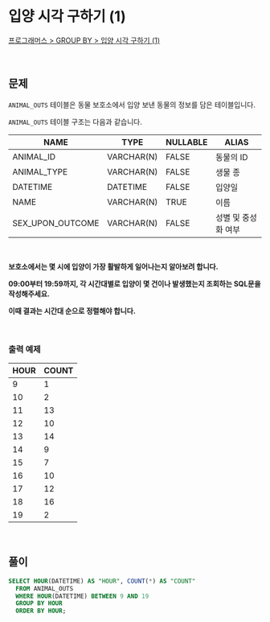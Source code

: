 # 입양 시각 구하기 (1)

[프로그래머스 > GROUP BY > 입양 시각 구하기 (1)](https://school.programmers.co.kr/learn/courses/30/lessons/59412)

<br/>

## 문제

`ANIMAL_OUTS` 테이블은 동물 보호소에서 입양 보낸 동물의 정보를 담은 테이블입니다.

`ANIMAL_OUTS` 테이블 구조는 다음과 같습니다.

| NAME                | TYPE       | NULLABLE | ALIAS             |
| ------------------- | ---------- | -------- | ----------------- |
| ANIMAL_ID           | VARCHAR(N) | FALSE    | 동물의 ID          |
| ANIMAL_TYPE         | VARCHAR(N) | FALSE    | 생물 종            |
| DATETIME            | DATETIME   | FALSE    | 입양일             |
| NAME                | VARCHAR(N) | TRUE     | 이름               |
| SEX_UPON_OUTCOME    | VARCHAR(N) | FALSE    | 성별 및 중성화 여부  |

<br/>

**보호소에서는 몇 시에 입양이 가장 활발하게 일어나는지 알아보려 합니다.**

**09:00부터 19:59까지, 각 시간대별로 입양이 몇 건이나 발생했는지 조회하는 SQL문을 작성해주세요.**

**이때 결과는 시간대 순으로 정렬해야 합니다.**

<br/>

### 출력 예제

| HOUR  | COUNT |
| ----- | ----- |
| 9     | 1     |
| 10    | 2     |
| 11    | 13    |
| 12    | 10    |
| 13    | 14    |
| 14    | 9     |
| 15    | 7     |
| 16    | 10    |
| 17    | 12    |
| 18    | 16    |
| 19    | 2     |

<br/>

## 풀이

```SQL
SELECT HOUR(DATETIME) AS "HOUR", COUNT(*) AS "COUNT"
  FROM ANIMAL_OUTS
  WHERE HOUR(DATETIME) BETWEEN 9 AND 19
  GROUP BY HOUR
  ORDER BY HOUR;
```
